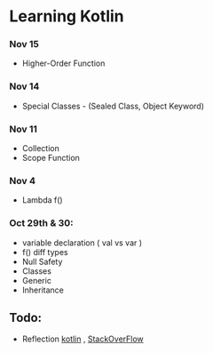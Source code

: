 # Learning Kotlin


### Nov 15
- Higher-Order Function

### Nov 14
- Special Classes - (Sealed Class, Object Keyword)


### Nov 11
- Collection
- Scope Function


### Nov 4
- Lambda f()

### Oct 29th & 30:
- variable declaration ( val vs var )
- f() diff types 
- Null Safety
- Classes
- Generic
- Inheritance


## Todo:
-  Reflection [kotlin](https://kotlinlang.org/docs/reflection.html) , [StackOverFlow](https://stackoverflow.com/questions/47400942/what-does-mean-in-kotlin#:~:text=Since%20kotlin%201.1%2C%20in%20addition,the%20receiver%20as%20below...)